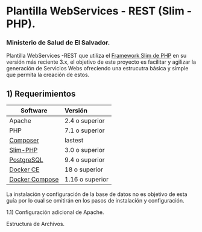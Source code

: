 # Plantilla WebServices - REST (Slim - PHP).

### Ministerio de Salud de El Salvador.

Plantilla WebServices -REST que utiliza el [Framework Slim de PHP](https://www.slimframework.com/) en su versión más reciente 3.x, el objetivo de este proyecto es facilitar y agilizar la generación de Servicios Webs ofreciendo una estrucutra básica y simple que permita la creación de estos.



## **1) Requerimientos**

| **Software**                                                 | **Versión**      |
| ------------------------------------------------------------ | :--------------- |
| Apache                                                       | 2.4 o superior |
| PHP                                                          | 7.1 o superior |
| [Composer](https://getcomposer.org/download/) | lastest |
| [Slim-PHP](https://www.slimframework.com/docs/v3/start/installation.html) | 3.0 o superior |
| [PostgreSQL](https://www.postgresql.org/) | 9.4 o superior |
| [Docker CE](https://docs.docker.com/install/) | 18 o superior |
| [Docker Compose](https://docs.docker.com/compose/install/) | 1.16 o superior |

La instalación y configuración de la base de datos no es objetivo de esta guía por lo cual se omitirán en los pasos de instalación y configuración.



1.1) Configuración adicional de Apache.



Estructura de Archivos.

